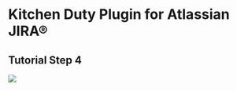 # Kitchen Duty Plugin for Atlassian JIRA®

## Tutorial Step 4

[![](https://comsysto.github.io/kitchen-duty-plugin-for-atlassian-jira/images/kitchen-duty-teaser.png)](https://comsysto.github.io/kitchen-duty-plugin-for-atlassian-jira/tutorial/07-step-04-planning-page--kitchen-duty-planning-rest-resource/)
